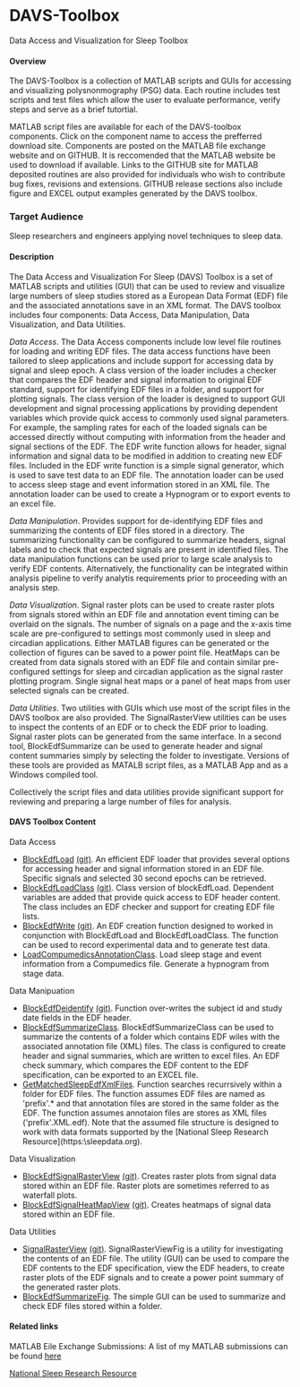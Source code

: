 DAVS-Toolbox
============

Data Access and Visualization for Sleep Toolbox

#### Overview
The DAVS-Toolbox is a collection of MATLAB scripts and GUIs for accessing and visualizing polysnonmography (PSG) data. Each routine includes test scripts and test files which allow the user to evaluate performance, verify steps and serve as a brief tutortial.

MATLAB script files are available for each of the DAVS-toolbox components.  Click on the component name to access the prefferred download site. Components are posted on the MATLAB file exchange website and on GITHUB. It is reccomended that the MATLAB website be used to download if available. Links to the GITHUB site for MATLAB deposited routines are also provided for individuals who wish to contribute bug fixes, revisions and extensions. GITHUB release sections also include figure and EXCEL output examples generated by the DAVS toolbox.

### Target Audience
Sleep researchers and engineers applying novel techniques to sleep data.


#### Description

The Data Access and Visualization For Sleep (DAVS) Toolbox is a set of MATLAB scripts and utilities (GUI) that can be used to review and visualize large numbers of sleep studies stored as a European Data Format (EDF)  file and the associated annotations save in an XML format.  The DAVS toolbox includes four components: Data Access, Data Manipulation, Data Visualization, and Data Utilities. 

*Data Access*. The Data Access components include low level file routines for loading and writing EDF files. The data access functions have been tailored to sleep applications and include support for accessing data by signal and sleep epoch. A class version of the loader includes a checker that compares the EDF header and signal information to original EDF standard, support for identifying EDF files in a folder, and support for plotting signals. The class version of the loader is designed to support GUI development and signal processing applications by providing dependent variables which provide quick access to commonly used signal parameters. For example, the sampling rates for each of the loaded signals can be accessed directly without computing with information from the header and signal sections of the EDF. The EDF write function allows for header, signal information and signal data to be modified in addition to creating new EDF files. Included in the EDF write function is a simple signal generator, which is used to save test data to an EDF file. The annotation loader can be used to access sleep stage and event information stored in an XML file.  The annotation loader can be used to create a Hypnogram or to export events to an excel file.

*Data Manipulation*.  Provides support for de-identifying EDF files and summarizing the contents of EDF files stored in a directory.  The summarizing functionality can be configured to summarize headers, signal labels and to check that expected signals are present in identified files. The data manipulation functions can be used prior to large scale analysis to verify EDF contents.  Alternatively, the functionality can be integrated within analysis pipeline to verify analytis requirements prior to proceeding with an analysis step. 

*Data Visualization*. Signal raster plots can be used to create raster plots from signals stored within an EDF file and annotation event timing can be overlaid on the signals.  The number of signals on a page and the x-axis time scale are pre-configured to settings most commonly used in sleep and circadian applications. Either MATLAB figures can be generated or the collection of figures can be saved to a power point file. HeatMaps can be created from data signals stored with an EDF file and contain similar pre-configured settings for sleep and circadian application as the signal raster plotting program. Single signal heat maps or a panel of heat maps from user selected signals can be created.

*Data Utilities*.  Two utilities with GUIs which use most of the script files in the DAVS toolbox are also provided.  The SignalRasterView utilities can be uses to inspect the contents of an EDF or to check the EDF prior to loading. Signal raster plots can be generated from the same interface. In a second tool, BlockEdfSummarize can be used to generate header and signal content summaries simply by selecting the folder to investigate.  Versions of these tools are provided as MATALB script files, as a MATLAB App and as a Windows compiled tool.

Collectively the script files and data utilities provide significant support for reviewing and preparing a large number of files for analysis. 


#### DAVS Toolbox Content 

Data Access
- [BlockEdfLoad](http://www.mathworks.com/matlabcentral/fileexchange/42784-blockedfload)  [(git)](https://github.com/DennisDean/BlockEdfLoad). An efficient EDF loader that provides several options for accessing header and signal information stored in an EDF file. Specific signals and selected 30 second epochs can be retrieved.
- [BlockEdfLoadClass](http://www.mathworks.com/matlabcentral/fileexchange/45227-blockedfloadclass) [(git)](https://github.com/DennisDean/BlockEdfLoadClass/). Class version of blockEdfLoad. Dependent variables are added that provide quick access to EDF header content. The class includes an EDF checker and support for creating EDF file lists. 
- [BlockEdfWrite](http://www.mathworks.com/matlabcentral/fileexchange/46339-blockedfwrite) [(git)](https://github.com/DennisDean/BlockEdfLoadClass/). An EDF creation function designed to worked in conjunction with BlockEdfLoad and BlockEdfLoadClass. The function can be used to record experimental data and to generate test data.  
- [LoadCompumedicsAnnotationClass](https://github.com/DennisDean/LoadCompumedicsAnnotationsClass). Load sleep stage and event information from a Compumedics file. Generate a hypnogram from stage data.

Data Manipuation
- [BlockEdfDeidentify](http://www.mathworks.com/matlabcentral/fileexchange/46423-blockedfdeidentify) [(git)](https://github/DennisDean/BlockEdfDeidentify/). Function over-writes the subject id and study date fields in the EDF header. 
- [BlockEdfSummarizeClass](https://github.com/DennisDean/BlockEdfSummarizeClass). BlockEdfSummarizeClass can be used to summarize the contents of a folder which contains EDF wiles with the associated annotation file (XML) files. The class is configured to create header and signal summaries, which are written to excel files. An EDF check summary, which compares the EDF content to the EDF specification, can be exported to an EXCEL file.
- [GetMatchedSleepEdfXmlFiles](https://github.com/DennisDean/GetMatchedSleepEdfXmlFiles). Function searches recurrsively within a folder for EDF files. The function assumes EDF files are named as 'prefix'.* and that annotation files are stored in the same folder as the EDF.  The function assumes annotaion files are stores as XML files ('prefix'.XML.edf). Note that the assumed file structure is designed to work with data formats supported by the [National Sleep Research Resource](https:\\sleepdata.org\). 

Data Visualization
- [BlockEdfSignalRasterView](http://www.mathworks.com/matlabcentral/fileexchange/46366-blockedfsignalrasterview) [(git)](https://github.com/DennisDean/BlockEdfSignalRasterView). Creates raster plots from signal data stored within an EDF file. Raster plots are sometimes referred to as waterfall plots. 
- [BlockEdfSignalHeatMapView](http://www.mathworks.com/matlabcentral/fileexchange/46417-blockedfheatmapview) [(git)](https://github.com/DennisDean/BlockEdfSignalRasterView). Creates heatmaps of signal data stored within an EDF file. 

Data Utilities
- [SignalRasterView](http://www.mathworks.com/matlabcentral/fileexchange/46420-blockedfsignalrasterview) [(git)](http://github.com/DennisDean/SignalRasterView). SignalRasterViewFig is a utility for investigating the contents of an EDF file.  The utility (GUI) can be used to compare the EDF contents to the EDF specification, view the EDF headers, to create raster plots of the EDF signals and to create a power point summary of the generated raster plots. 
- [BlockEdfSummarizeFig](https://github.com/DennisDean/BlockEdfSummarizeFig). The simple GUI can be used to summarize and check EDF files stored within a folder.

#### Related links
MATLAB Eile Exchange Submissions:
A list of my MATLAB submissions can be found [here](http://www.mathworks.com/matlabcentral/fileexchange/?term=authorid:113409)


[National Sleep Research Resource](https://sleepdata.org/)
